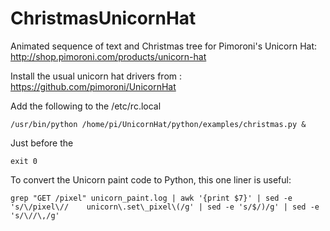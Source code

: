 ChristmasUnicornHat
===================

Animated sequence of text and Christmas tree for Pimoroni's Unicorn Hat: http://shop.pimoroni.com/products/unicorn-hat

Install the usual unicorn hat drivers from : https://github.com/pimoroni/UnicornHat

Add the following to the /etc/rc.local

    /usr/bin/python /home/pi/UnicornHat/python/examples/christmas.py &

Just before the 

    exit 0

To convert the Unicorn paint code to Python, this one liner is useful:

    grep "GET /pixel" unicorn_paint.log | awk '{print $7}' | sed -e 's/\/pixel\//    unicorn\.set\_pixel\(/g' | sed -e 's/$/)/g' | sed -e 's/\//\,/g'
